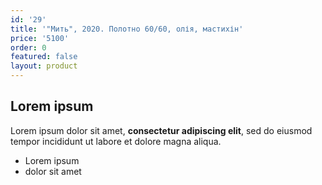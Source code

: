 ```yaml
---
id: '29'
title: '"Мить", 2020. Полотно 60/60, олія, мастихін'
price: '5100'
order: 0
featured: false
layout: product
---
```

## Lorem ipsum

Lorem ipsum dolor sit amet, **consectetur adipiscing elit**, sed do eiusmod tempor incididunt ut labore et dolore magna aliqua.

- Lorem ipsum
- dolor sit amet